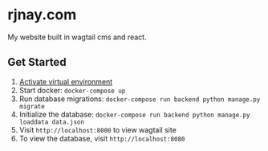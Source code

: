 # rjnay.com
My website built in wagtail cms and react.

## Get Started
1. [Activate virtual environment](https://docs.python.org/3/tutorial/venv.html)
2. Start docker: `docker-compose up`
3. Run database migrations: `docker-compose run backend python manage.py migrate`
4. Initialize the database: `docker-compose run backend python manage.py loaddata data.json`
5. Visit `http://localhost:8000` to view wagtail site
6. To view the database, visit `http://localhost:8080`
